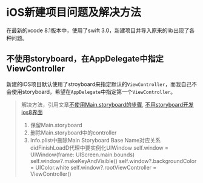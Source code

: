 # iOS新建项目问题及解决方法

在最新的xcode 8.1版本中，使用了swift 3.0，新建项目并导入原来的lib出现了各种问题。

## 不使用storyboard，在AppDelegate中指定ViewController

新建的iOS项目默认使用了stroyboard来指定默认的`ViewController`，而我自己不会使用storyboard，希望在`AppDelegate`中指定第一个`ViewController`。

> 解决方法，引用文章[不使用Main.storyboard的步骤](http://www.myexception.cn/ai/1868403.html), [不用storyboard开发ios8界面](http://www.tuicool.com/articles/vUnE7f)
> 1. 保留Main.storyboard
> 2. 删除Main.storyboard中的controller
> 3. Info.plist中删除Main Storyboard Base Name对应关系
> didFinishLoadD代理中要实例化UIWindow
> self.window = UIWindow(frame: UIScreen.main.bounds)
> self.window?.makeKeyAndVisible()
> self.window?.backgroundColor = UIColor.white
> self.window?.rootViewController = ViewController()

